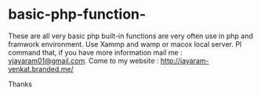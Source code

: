 # basic-php-function-
These are all very basic php built-in functions are  very often  use in php and framwork environment.
Use Xammp and wamp or macox local server. 
Pl command that, if you have more information mail me : vjayaram01@gmail.com.
Come to my website : http://jayaram-venkat.branded.me/ 

Thanks 
